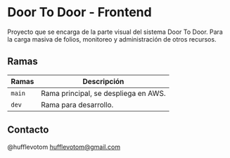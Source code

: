 # Door To Door - Frontend
Proyecto que se encarga de la parte visual del sistema Door To Door. Para la carga masiva de folios, monitoreo y administración de otros recursos.

## Ramas
| Ramas                           | Descripción   |
| -------------------------------- | ------------- |
| `main`                         | Rama principal, se despliega en AWS. |
| `dev`               | Rama para desarrollo. |

## Contacto
@hufflevotom
hufflevotom@gmail.com